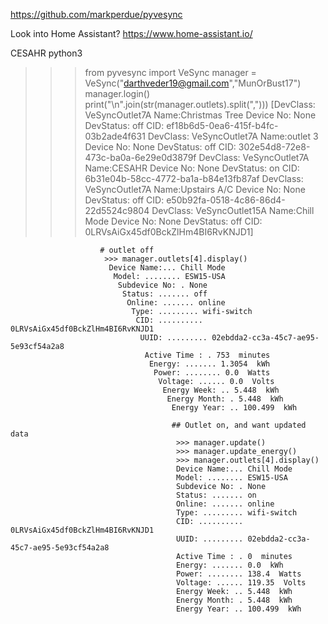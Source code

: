 https://github.com/markperdue/pyvesync

Look into Home Assistant?
https://www.home-assistant.io/

CESAHR <bash-2018> python3
>>> from pyvesync import VeSync
>>> manager = VeSync("darthveder19@gmail.com","MunOrBust17")
>>> manager.login()
>>> print("\n".join(str(manager.outlets).split(",")))
[DevClass: VeSyncOutlet7A
 Name:Christmas Tree
 Device No: None
 DevStatus: off
 CID: ef18b6d5-0ea6-415f-b4fc-03b2ade4f631
 DevClass: VeSyncOutlet7A
  Name:outlet 3
  Device No: None
        DevStatus: off
         CID: 302e54d8-72e8-473c-ba0a-6e29e0d3879f
          DevClass: VeSyncOutlet7A
           Name:CESAHR
            Device No: None
             DevStatus: on
              CID: 6b31e04b-58cc-4772-ba1a-b84e13fb87af
               DevClass: VeSyncOutlet7A
                Name:Upstairs A/C
                 Device No: None
                  DevStatus: off
                   CID: e50b92fa-0518-4c86-86d4-22d5524c9804
                    DevClass: VeSyncOutlet15A
                     Name:Chill Mode
                      Device No: None
                       DevStatus: off
                        CID: 0LRVsAiGx45df0BckZlHm4BI6RvKNJD1]
                        
                        # outlet off
                         >>> manager.outlets[4].display()
                          Device Name:... Chill Mode     
                           Model: ........ ESW15-USA      
                            Subdevice No: . None           
                             Status: ....... off            
                              Online: ....... online         
                               Type: ......... wifi-switch    
                                CID: .......... 0LRVsAiGx45df0BckZlHm4BI6RvKNJD1
                                 UUID: ......... 02ebdda2-cc3a-45c7-ae95-5e93cf54a2a8
                                  Active Time : . 753  minutes
                                   Energy: ....... 1.3054  kWh
                                    Power: ........ 0.0  Watts
                                     Voltage: ...... 0.0  Volts
                                      Energy Week: .. 5.448  kWh
                                       Energy Month: . 5.448  kWh
                                        Energy Year: .. 100.499  kWh
                                        
                                        ## Outlet on, and want updated data 
                                         >>> manager.update()
                                         >>> manager.update_energy()
                                         >>> manager.outlets[4].display()
                                         Device Name:... Chill Mode     
                                         Model: ........ ESW15-USA      
                                         Subdevice No: . None           
                                         Status: ....... on             
                                         Online: ....... online         
                                         Type: ......... wifi-switch    
                                         CID: .......... 0LRVsAiGx45df0BckZlHm4BI6RvKNJD1
                                         UUID: ......... 02ebdda2-cc3a-45c7-ae95-5e93cf54a2a8
                                         Active Time : . 0  minutes
                                         Energy: ....... 0.0  kWh
                                         Power: ........ 138.4  Watts
                                         Voltage: ...... 119.35  Volts
                                         Energy Week: .. 5.448  kWh
                                         Energy Month: . 5.448  kWh
                                         Energy Year: .. 100.499  kWh
